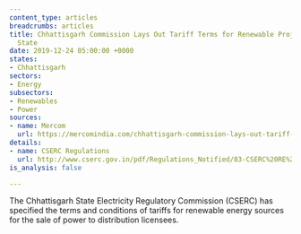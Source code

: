 ```yaml
---
content_type: articles
breadcrumbs: articles
title: Chhattisgarh Commission Lays Out Tariff Terms for Renewable Projects in the
  State
date: 2019-12-24 05:00:00 +0000
states:
- Chhattisgarh
sectors:
- Energy
subsectors:
- Renewables
- Power
sources:
- name: Mercom
  url: https://mercomindia.com/chhattisgarh-commission-lays-out-tariff-renewable-projects/
details:
- name: CSERC Regulations
  url: http://www.cserc.gov.in/pdf/Regulations_Notified/83-CSERC%20RE%20traiff%20Regulations%202019%20(English).pdf
is_analysis: false

---
```

The Chhattisgarh State Electricity Regulatory Commission (CSERC) has specified the terms and conditions of tariffs for renewable energy sources for the sale of power to distribution licensees.